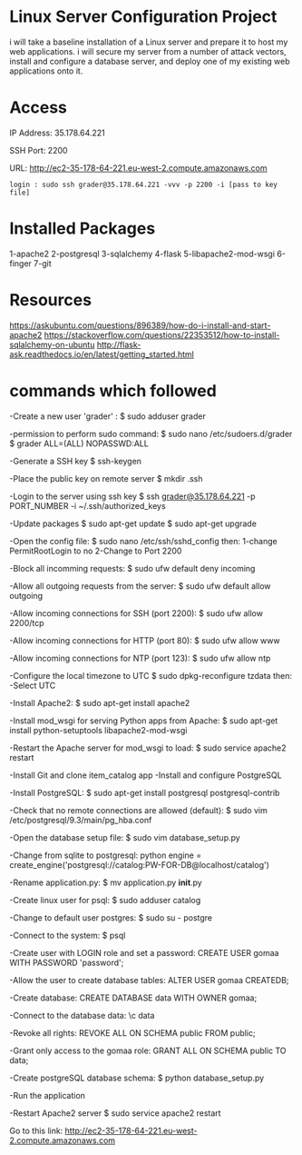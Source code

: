 # Linux Server Configuration Project
  i will take a baseline installation of a Linux server and prepare it
  to host my web applications.
  i will secure my server from a number of attack vectors,
  install and configure a database server,
  and deploy one of my existing web applications onto it.

# Access
  IP Address: 35.178.64.221

  SSH Port: 2200

  URL: http://ec2-35-178-64-221.eu-west-2.compute.amazonaws.com
	
	login : sudo ssh grader@35.178.64.221 -vvv -p 2200 -i [pass to key file]

# Installed Packages
  1-apache2
  2-postgresql
  3-sqlalchemy
  4-flask
  5-libapache2-mod-wsgi
  6-finger
  7-git

# Resources
https://askubuntu.com/questions/896389/how-do-i-install-and-start-apache2
https://stackoverflow.com/questions/22353512/how-to-install-sqlalchemy-on-ubuntu
http://flask-ask.readthedocs.io/en/latest/getting_started.html 

# commands which followed

  -Create a new user 'grader' :
  $ sudo adduser grader

  -permission to perform sudo command:
  $ sudo nano /etc/sudoers.d/grader
  $ grader ALL=(ALL) NOPASSWD:ALL

  -Generate a SSH key
  $ ssh-keygen

  -Place the public key on remote server
  $ mkdir .ssh

  -Login to the server using ssh key
  $ ssh grader@35.178.64.221 -p PORT_NUMBER -i ~/.ssh/authorized_keys

  -Update packages
  $ sudo apt-get update
  $ sudo apt-get upgrade

  -Open the config file:
  $ sudo nano /etc/ssh/sshd_config
  then:
    1-change PermitRootLogin to no
    2-Change to Port 2200

  -Block all incomming requests:
  $ sudo ufw default deny incoming

  -Allow all outgoing requests from the server:
  $ sudo ufw default allow outgoing

  -Allow incoming connections for SSH (port 2200):
  $ sudo ufw allow 2200/tcp

  -Allow incoming connections for HTTP (port 80):
  $ sudo ufw allow www

  -Allow incoming connections for NTP (port 123):
  $ sudo ufw allow ntp

  -Configure the local timezone to UTC
  $ sudo dpkg-reconfigure tzdata
  then:
    -Select UTC

  -Install Apache2:
  $ sudo apt-get install apache2

  -Install mod_wsgi for serving Python apps from Apache:
  $ sudo apt-get install python-setuptools libapache2-mod-wsgi

  -Restart the Apache server for mod_wsgi to load:
  $ sudo service apache2 restart

  -Install Git and clone item_catalog app
  -Install and configure PostgreSQL

  -Install PostgreSQL:
  $ sudo apt-get install postgresql postgresql-contrib

  -Check that no remote connections are allowed (default):
  $ sudo vim /etc/postgresql/9.3/main/pg_hba.conf

  -Open the database setup file:
  $ sudo vim database_setup.py

  -Change from sqlite to postgresql:
  python engine = create_engine('postgresql://catalog:PW-FOR-DB@localhost/catalog')

  -Rename application.py:
  $ mv application.py __init__.py

  -Create linux user for psql:
  $ sudo adduser catalog

  -Change to default user postgres:
  $ sudo su - postgre

  -Connect to the system:
  $ psql

  -Create user with LOGIN role and set a password:
  CREATE USER gomaa WITH PASSWORD 'password';

  -Allow the user to create database tables:
  ALTER USER gomaa CREATEDB;

  -Create database:
  CREATE DATABASE data WITH OWNER gomaa;

  -Connect to the database data:
  \c data

  -Revoke all rights:
  REVOKE ALL ON SCHEMA public FROM public;

  -Grant only access to the gomaa role:
  GRANT ALL ON SCHEMA public TO data;

  -Create postgreSQL database schema:
  $ python database_setup.py

  -Run the application

  -Restart Apache2 server
  $ sudo service apache2 restart

  Go to this link: http://ec2-35-178-64-221.eu-west-2.compute.amazonaws.com

